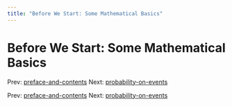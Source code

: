 ```yaml
---
title: "Before We Start: Some Mathematical Basics"
---
```


# Before We Start: Some Mathematical Basics

Prev: [preface-and-contents](preface-and-contents.md)
Next: [probability-on-events](probability-on-events.md)

Prev: [preface-and-contents](preface-and-contents.md)
Next: [probability-on-events](probability-on-events.md)
